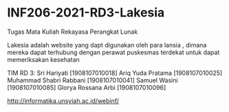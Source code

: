 # INF206-2021-RD3-Lakesia

Tugas Mata Kuliah Rekayasa Perangkat Lunak


Lakesia adalah website yang dapt digunakan oleh para lansia , dimana mereka dapat terhubung dengan perawat puskesmas terdekat untuk dapat memeriksakan kesehatan


TIM RD 3:
Sri Hariyati [1908107010018]
Ariq Yuda Pratama [1908107010025]
Muhammad Shabri Rabbani [1908107010041]
Samuel Wasini [1908107010085]
Glorya Rossana Arbi [1908107010096]




http://informatika.unsyiah.ac.id/webinf/
